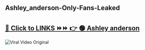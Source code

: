 
 ## Ashley_anderson-Only-Fans-Leaked

# <h2><a href="https://clipsfans.com/Ashley_anderson&ref=git">🔗 Click to LINKS ⏩⏩ 👉 🟢 Ashley anderson </a></h2>

<a href="https://clipsfans.com/Ashley_anderson&ref=git" rel="nofollow" data-target="animated-image.originalLink"><img src="https://i.ibb.co.com/xMMVF88/686577567.gif" alt="Viral Video Original" style="max-width: 100%; display: inline-block;" data-target="animated-image.originalImage"></a>
